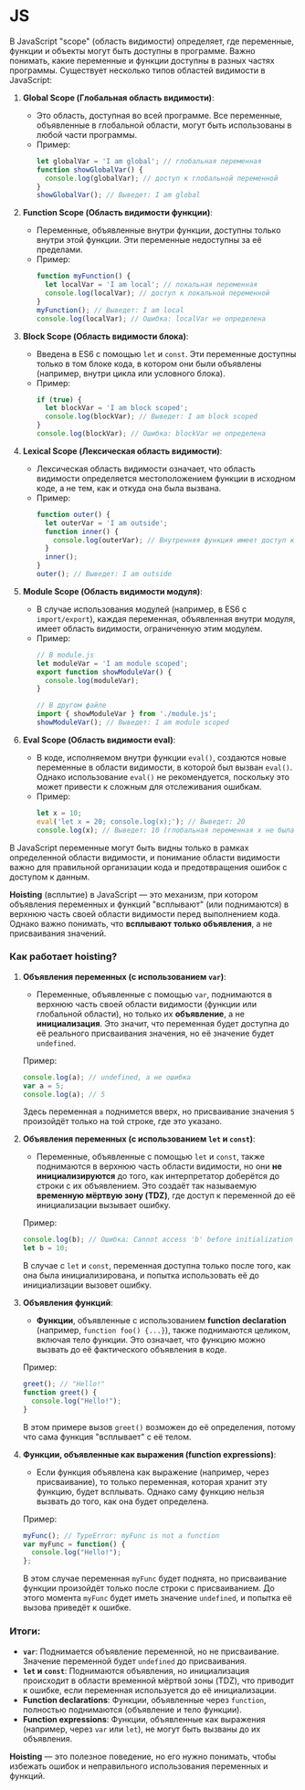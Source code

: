 # JS

В JavaScript "scope" (область видимости) определяет, где переменные, функции и объекты могут быть доступны в программе. Важно понимать, какие переменные и функции доступны в разных частях программы. Существует несколько типов областей видимости в JavaScript:

1. **Global Scope (Глобальная область видимости)**:
   - Это область, доступная во всей программе. Все переменные, объявленные в глобальной области, могут быть использованы в любой части программы.
   - Пример:
     ```javascript
     let globalVar = 'I am global'; // глобальная переменная
     function showGlobalVar() {
       console.log(globalVar); // доступ к глобальной переменной
     }
     showGlobalVar(); // Выведет: I am global
     ```

2. **Function Scope (Область видимости функции)**:
   - Переменные, объявленные внутри функции, доступны только внутри этой функции. Эти переменные недоступны за её пределами.
   - Пример:
     ```javascript
     function myFunction() {
       let localVar = 'I am local'; // локальная переменная
       console.log(localVar); // доступ к локальной переменной
     }
     myFunction(); // Выведет: I am local
     console.log(localVar); // Ошибка: localVar не определена
     ```

3. **Block Scope (Область видимости блока)**:
   - Введена в ES6 с помощью `let` и `const`. Эти переменные доступны только в том блоке кода, в котором они были объявлены (например, внутри цикла или условного блока).
   - Пример:
     ```javascript
     if (true) {
       let blockVar = 'I am block scoped';
       console.log(blockVar); // Выведет: I am block scoped
     }
     console.log(blockVar); // Ошибка: blockVar не определена
     ```

4. **Lexical Scope (Лексическая область видимости)**:
   - Лексическая область видимости означает, что область видимости определяется местоположением функции в исходном коде, а не тем, как и откуда она была вызвана.
   - Пример:
     ```javascript
     function outer() {
       let outerVar = 'I am outside';
       function inner() {
         console.log(outerVar); // Внутренняя функция имеет доступ к переменной внешней функции
       }
       inner();
     }
     outer(); // Выведет: I am outside
     ```

5. **Module Scope (Область видимости модуля)**:
   - В случае использования модулей (например, в ES6 с `import/export`), каждая переменная, объявленная внутри модуля, имеет область видимости, ограниченную этим модулем.
   - Пример:
     ```javascript
     // В module.js
     let moduleVar = 'I am module scoped';
     export function showModuleVar() {
       console.log(moduleVar);
     }

     // В другом файле
     import { showModuleVar } from './module.js';
     showModuleVar(); // Выведет: I am module scoped
     ```

6. **Eval Scope (Область видимости eval)**:
   - В коде, исполняемом внутри функции `eval()`, создаются новые переменные в области видимости, в которой был вызван `eval()`. Однако использование `eval()` не рекомендуется, поскольку это может привести к сложным для отслеживания ошибкам.
   - Пример:
     ```javascript
     let x = 10;
     eval('let x = 20; console.log(x);'); // Выведет: 20
     console.log(x); // Выведет: 10 (глобальная переменная x не была изменена)
     ```

В JavaScript переменные могут быть видны только в рамках определенной области видимости, и понимание области видимости важно для правильной организации кода и предотвращения ошибок с доступом к данным.

**Hoisting** (всплытие) в JavaScript — это механизм, при котором объявления переменных и функций "всплывают" (или поднимаются) в верхнюю часть своей области видимости перед выполнением кода. Однако важно понимать, что **всплывают только объявления**, а не присваивания значений.

### Как работает hoisting?

1. **Объявления переменных (с использованием `var`)**:
   - Переменные, объявленные с помощью `var`, поднимаются в верхнюю часть своей области видимости (функции или глобальной области), но только их **объявление**, а не **инициализация**. Это значит, что переменная будет доступна до её реального присваивания значения, но её значение будет `undefined`.

   Пример:
   ```javascript
   console.log(a); // undefined, а не ошибка
   var a = 5;
   console.log(a); // 5
   ```

   Здесь переменная `a` поднимется вверх, но присваивание значения `5` произойдёт только на той строке, где это указано.

2. **Объявления переменных (с использованием `let` и `const`)**:
   - Переменные, объявленные с помощью `let` и `const`, также поднимаются в верхнюю часть области видимости, но они **не инициализируются** до того, как интерпретатор доберётся до строки с их объявлением. Это создаёт так называемую **временную мёртвую зону (TDZ)**, где доступ к переменной до её инициализации вызывает ошибку.

   Пример:
   ```javascript
   console.log(b); // Ошибка: Cannot access 'b' before initialization
   let b = 10;
   ```

   В случае с `let` и `const`, переменная доступна только после того, как она была инициализирована, и попытка использовать её до инициализации вызовет ошибку.

3. **Объявления функций**:
   - **Функции**, объявленные с использованием **function declaration** (например, `function foo() {...}`), также поднимаются целиком, включая тело функции. Это означает, что функцию можно вызвать до её фактического объявления в коде.

   Пример:
   ```javascript
   greet(); // "Hello!"
   function greet() {
     console.log("Hello!");
   }
   ```

   В этом примере вызов `greet()` возможен до её определения, потому что сама функция "всплывает" с её телом.

4. **Функции, объявленные как выражения (function expressions)**:
   - Если функция объявлена как выражение (например, через присваивание), то только переменная, которая хранит эту функцию, будет всплывать. Однако саму функцию нельзя вызвать до того, как она будет определена.

   Пример:
   ```javascript
   myFunc(); // TypeError: myFunc is not a function
   var myFunc = function() {
     console.log("Hello!");
   };
   ```

   В этом случае переменная `myFunc` будет поднята, но присваивание функции произойдёт только после строки с присваиванием. До этого момента `myFunc` будет иметь значение `undefined`, и попытка её вызова приведёт к ошибке.

### Итоги:

- **`var`**: Поднимается объявление переменной, но не присваивание. Значение переменной будет `undefined` до присваивания.
- **`let` и `const`**: Поднимаются объявления, но инициализация происходит в области временной мёртвой зоны (TDZ), что приводит к ошибке, если переменная используется до её инициализации.
- **Function declarations**: Функции, объявленные через `function`, полностью поднимаются (объявление и тело функции).
- **Function expressions**: Функции, объявленные как выражения (например, через `var` или `let`), не могут быть вызваны до их объявления.

**Hoisting** — это полезное поведение, но его нужно понимать, чтобы избежать ошибок и неправильного использования переменных и функций.
